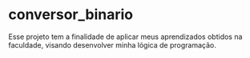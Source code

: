 # conversor_binario
Esse projeto tem a finalidade de aplicar meus aprendizados obtidos na faculdade, visando desenvolver minha lógica de programação.
